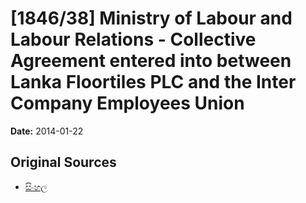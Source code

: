 # [1846/38] Ministry of Labour and Labour Relations - Collective Agreement entered into between Lanka Floortiles PLC and the Inter Company Employees Union

**Date:** 2014-01-22

## Original Sources

- [සිංහල](https://documents.gov.lk/view/extra-gazettes/2014/1/1846-38_S.pdf)
